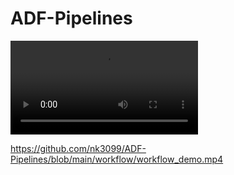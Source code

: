 # ADF-Pipelines

![Workflow Demo Video](https://github.com/nk3099/ADF-Pipelines/blob/main/workflow/workflow_demo.mp4)

https://github.com/nk3099/ADF-Pipelines/blob/main/workflow/workflow_demo.mp4 
